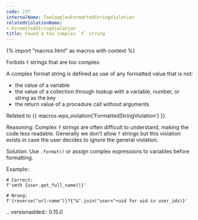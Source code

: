 ```yaml
---
code: 237
internalName: TooComplexFormattedStringViolation
relatedViolationName:
- FormattedStringViolation
title: Found a too complex `f` string
---
```


{% import "macros.html" as macros with context %}


Forbids ``f`` strings that are too complex.

A complex format string is defined as use of any formatted value
that is not:

- the value of a variable
- the value of a collection through lookup with a variable, number, or
  string as the key
- the return value of a procedure call without arguments

Related to {{ macros.wps_violation('FormattedStringViolation') }}.

Reasoning:
    Complex ``f`` strings are often difficult to understand,
    making the code less readable. Generally we don't allow
    ``f`` strings but this violation exists in case the user
    decides to ignore the general violation.

Solution:
    Use ``.format()`` or assign complex expressions to variables
    before formatting.

Example::

    # Correct:
    f'smth {user.get_full_name()}'

    # Wrong:
    f'{reverse("url-name")}?{"&".join("user="+uid for uid in user_ids)}'

.. versionadded:: 0.15.0